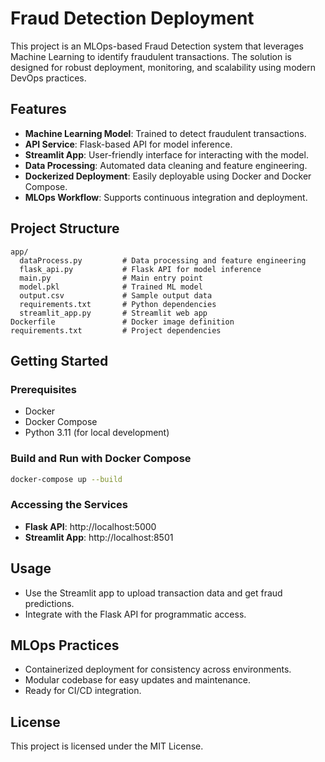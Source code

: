 # Fraud Detection Deployment

This project is an MLOps-based Fraud Detection system that leverages Machine Learning to identify fraudulent transactions. The solution is designed for robust deployment, monitoring, and scalability using modern DevOps practices.

## Features
- **Machine Learning Model**: Trained to detect fraudulent transactions.
- **API Service**: Flask-based API for model inference.
- **Streamlit App**: User-friendly interface for interacting with the model.
- **Data Processing**: Automated data cleaning and feature engineering.
- **Dockerized Deployment**: Easily deployable using Docker and Docker Compose.
- **MLOps Workflow**: Supports continuous integration and deployment.

## Project Structure
```
app/
  dataProcess.py         # Data processing and feature engineering
  flask_api.py           # Flask API for model inference
  main.py                # Main entry point
  model.pkl              # Trained ML model
  output.csv             # Sample output data
  requirements.txt       # Python dependencies
  streamlit_app.py       # Streamlit web app
Dockerfile               # Docker image definition
requirements.txt         # Project dependencies
```

## Getting Started

### Prerequisites
- Docker
- Docker Compose
- Python 3.11 (for local development)

### Build and Run with Docker Compose
```bash
docker-compose up --build
```

### Accessing the Services
- **Flask API**: http://localhost:5000
- **Streamlit App**: http://localhost:8501

## Usage
- Use the Streamlit app to upload transaction data and get fraud predictions.
- Integrate with the Flask API for programmatic access.

## MLOps Practices
- Containerized deployment for consistency across environments.
- Modular codebase for easy updates and maintenance.
- Ready for CI/CD integration.

## License
This project is licensed under the MIT License.
